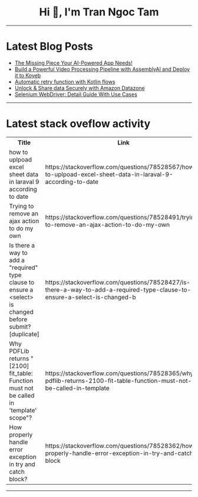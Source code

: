 <h1 align="center">Hi 👋, I'm Tran Ngoc Tam</h1>

---

# Latest Blog Posts 
<!-- BLOG-POST-LIST:START -->
- [The Missing Piece Your AI-Powered App Needs!](https://dev.to/kais_rad/the-missing-piece-your-ai-powered-app-needs-3m98)
- [Build a Powerful Video Processing Pipeline with AssemblyAI and Deploy it to Koyeb](https://dev.to/koyeb/build-a-powerful-video-processing-pipeline-with-assemblyai-and-deploy-it-to-koyeb-1l56)
- [Automatic retry function with Kotlin flows](https://dev.to/theplebdev/automatic-retry-function-with-kotlin-flows-1ji5)
- [Unlock &amp; Share data Securely with Amazon Datazone](https://dev.to/dipalikulshrestha/unlock-share-data-securely-with-amazon-datazone-3b9l)
- [Selenium WebDriver: Detail Guide With Use Cases](https://dev.to/saniyagazala/selenium-webdriver-detail-guide-with-use-cases-3clc)
<!-- BLOG-POST-LIST:END -->

---

# Latest stack oveflow activity
<table>
  <tr><th>Title</th><th>Link</th></tr>
  <!-- STACKOVERFLOW:START --><tr><td>how to uplpoad excel sheet data in laraval 9 according to date</td><td>https://stackoverflow.com/questions/78528567/how-to-uplpoad-excel-sheet-data-in-laraval-9-according-to-date</td></tr><tr><td>Trying to remove an ajax action to do my own</td><td>https://stackoverflow.com/questions/78528491/trying-to-remove-an-ajax-action-to-do-my-own</td></tr><tr><td>Is there a way to add a &quot;required&quot; type clause to ensure a &lt;select&gt; is changed before submit? [duplicate]</td><td>https://stackoverflow.com/questions/78528427/is-there-a-way-to-add-a-required-type-clause-to-ensure-a-select-is-changed-b</td></tr><tr><td>Why PDFLib returns &quot;[2100] fit_table: Function must not be called in &#39;template&#39; scope&quot;?</td><td>https://stackoverflow.com/questions/78528365/why-pdflib-returns-2100-fit-table-function-must-not-be-called-in-template</td></tr><tr><td>How properly handle error exception in try and catch block?</td><td>https://stackoverflow.com/questions/78528362/how-properly-handle-error-exception-in-try-and-catch-block</td></tr><!-- STACKOVERFLOW:END -->
</table>

---


